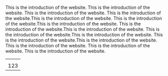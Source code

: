 
<!-- 这里是一段介绍文字。这里是一段介绍文字。这里是一段介绍文字。这里是一段介绍文字。这里是一段介绍文字。这里是一段介绍文字。这里是一段介绍文字。这里是一段介绍文字。这里是一段介绍文字。这里是一段介绍文字。这里是一段介绍文字。这里是一段介绍文字。这里是一段介绍文字。这里是一段介绍文字。这里是一段介绍文字。这里是一段介绍文字。这里是一段介绍文字。这里是一段介绍文字。这里是一段介绍文字。这里是一段介绍文字。这里是一段介绍文字。这里是一段介绍文字。这里是一段介绍文字。这里是一段介绍文字。这里是一段介绍文字。这里是一段介绍文字。这里是一段介绍文字。这里是一段介绍文字。这里是一段介绍文字。这里是一段介绍文字。这里是一段介绍文字。这里是一段介绍文字。这里是一段介绍文字。这里是一段介绍文字。这里是一段介绍文字。这里是一段介绍文字。这里是一段介绍文字。这里是一段介绍文字。这里是一段介绍文字。这里是一段介绍文字。这里是一段介绍文字。这里是一段介绍文字。 -->

This is the introduction of the website. This is the introduction of the website. This is the introduction of the website. This is the introduction of the website.This is the introduction of the website. This is the introduction of the website.This is the introduction of the website. This is the introduction of the website.This is the introduction of the website. This is the introduction of the website.This is the introduction of the website. This is the introduction of the website.This is the introduction of the website. This is the introduction of the website. This is the introduction of the website. This is the introduction of the website.

<table>
<th>
<tr>
<td>123</td>
</tr>
</th>
</table
